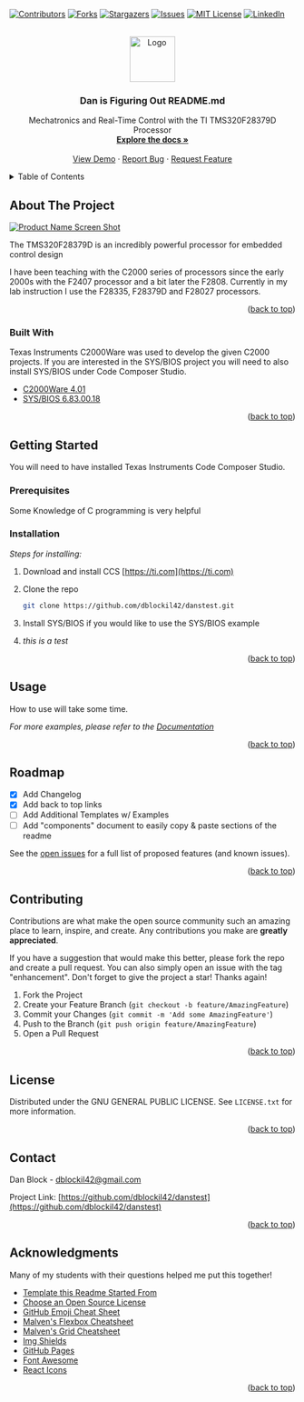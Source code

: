 <div id="top"></div>
<!--
*** Thanks for checking out the Best-README-Template. If you have a suggestion
*** that would make this better, please fork the repo and create a pull request
*** or simply open an issue with the tag "enhancement".
*** Don't forget to give the project a star!
*** Thanks again! Now go create something AMAZING! :D
-->



<!-- PROJECT SHIELDS -->
<!--
*** I'm using markdown "reference style" links for readability.
*** Reference links are enclosed in brackets [ ] instead of parentheses ( ).
*** See the bottom of this document for the declaration of the reference variables
*** for contributors-url, forks-url, etc. This is an optional, concise syntax you may use.
*** https://www.markdownguide.org/basic-syntax/#reference-style-links
-->
[![Contributors][contributors-shield]][contributors-url]
[![Forks][forks-shield]][forks-url]
[![Stargazers][stars-shield]][stars-url]
[![Issues][issues-shield]][issues-url]
[![MIT License][license-shield]][license-url]
[![LinkedIn][linkedin-shield]][linkedin-url]



<!-- PROJECT LOGO -->
<br />
<div align="center">
  <a href="https://github.com/dblockil42/danstest">
    <img src="images/logo.png" alt="Logo" width="80" height="80">
  </a>

  <h3 align="center">Dan is Figuring Out README.md</h3>

  <p align="center">
    Mechatronics and Real-Time Control with the TI TMS320F28379D Processor
    <br />
    <a href="https://github.com/dblockil42/danstest"><strong>Explore the docs »</strong></a>
    <br />
    <br />
    <a href="https://github.com/dblockil42/danstest">View Demo</a>
    ·
    <a href="https://github.com/dblockil42/danstest/issues">Report Bug</a>
    ·
    <a href="https://github.com/dblockil42/danstest/issues">Request Feature</a>
  </p>
</div>



<!-- TABLE OF CONTENTS -->
<details>
  <summary>Table of Contents</summary>
  <ol>
    <li>
      <a href="#about-the-project">About The Project</a>
      <ul>
        <li><a href="#built-with">Built With</a></li>
      </ul>
    </li>
    <li>
      <a href="#getting-started">Getting Started</a>
      <ul>
        <li><a href="#prerequisites">Prerequisites</a></li>
        <li><a href="#installation">Installation</a></li>
      </ul>
    </li>
    <li><a href="#usage">Usage</a></li>
    <li><a href="#roadmap">Roadmap</a></li>
    <li><a href="#contributing">Contributing</a></li>
    <li><a href="#license">License</a></li>
    <li><a href="#contact">Contact</a></li>
    <li><a href="#acknowledgments">Acknowledgments</a></li>
  </ol>
</details>



<!-- ABOUT THE PROJECT -->
## About The Project

[![Product Name Screen Shot][product-screenshot]](http://coecsl.ece.illinois.edu)

The TMS320F28379D is an incredibly powerful processor for embedded control design

I have been teaching with the C2000 series of processors since the early 2000s with the F2407 processor and a bit later the F2808.  Currently in my lab instruction I use the F28335, F28379D and F28027 processors.  

<p align="right">(<a href="#top">back to top</a>)</p>



### Built With

Texas Instruments C2000Ware was used to develop the given C2000 projects.  If you are interested in the SYS/BIOS project you will need to also install SYS/BIOS under Code Composer Studio.

* [C2000Ware 4.01](https://ti.com/)
* [SYS/BIOS 6.83.00.18](https://ti.com/)

<p align="right">(<a href="#top">back to top</a>)</p>



<!-- GETTING STARTED -->
## Getting Started

You will need to have installed Texas Instruments Code Composer Studio.

### Prerequisites

Some Knowledge of C programming is very helpful

### Installation

_Steps for installing:_

1. Download and install CCS  [https://ti.com](https://ti.com)
2. Clone the repo
   ```sh
   git clone https://github.com/dblockil42/danstest.git
   ```
3. Install SYS/BIOS if you would like to use the SYS/BIOS example
   
4. _this is a test_

<p align="right">(<a href="#top">back to top</a>)</p>



<!-- USAGE EXAMPLES -->
## Usage

How to use will take some time.

_For more examples, please refer to the [Documentation](http://coecsl.ece.illinois.edu/se423)_

<p align="right">(<a href="#top">back to top</a>)</p>



<!-- ROADMAP -->
## Roadmap

- [x] Add Changelog
- [x] Add back to top links
- [ ] Add Additional Templates w/ Examples
- [ ] Add "components" document to easily copy & paste sections of the readme

See the [open issues](https://github.com/dblockil42/danstest/issues) for a full list of proposed features (and known issues).

<p align="right">(<a href="#top">back to top</a>)</p>



<!-- CONTRIBUTING -->
## Contributing

Contributions are what make the open source community such an amazing place to learn, inspire, and create. Any contributions you make are **greatly appreciated**.

If you have a suggestion that would make this better, please fork the repo and create a pull request. You can also simply open an issue with the tag "enhancement".
Don't forget to give the project a star! Thanks again!

1. Fork the Project
2. Create your Feature Branch (`git checkout -b feature/AmazingFeature`)
3. Commit your Changes (`git commit -m 'Add some AmazingFeature'`)
4. Push to the Branch (`git push origin feature/AmazingFeature`)
5. Open a Pull Request

<p align="right">(<a href="#top">back to top</a>)</p>



<!-- LICENSE -->
## License

Distributed under the  GNU GENERAL PUBLIC LICENSE. See `LICENSE.txt` for more information.

<p align="right">(<a href="#top">back to top</a>)</p>



<!-- CONTACT -->
## Contact

Dan Block -  dblockil42@gmail.com

Project Link: [https://github.com/dblockil42/danstest](https://github.com/dblockil42/danstest)

<p align="right">(<a href="#top">back to top</a>)</p>



<!-- ACKNOWLEDGMENTS -->
## Acknowledgments

Many of my students with their questions helped me put this together!  

* [Template this Readme Started From](https://github.com/othneildrew/Best-README-Template#top)
* [Choose an Open Source License](https://choosealicense.com)
* [GitHub Emoji Cheat Sheet](https://www.webpagefx.com/tools/emoji-cheat-sheet)
* [Malven's Flexbox Cheatsheet](https://flexbox.malven.co/)
* [Malven's Grid Cheatsheet](https://grid.malven.co/)
* [Img Shields](https://shields.io)
* [GitHub Pages](https://pages.github.com)
* [Font Awesome](https://fontawesome.com)
* [React Icons](https://react-icons.github.io/react-icons/search)

<p align="right">(<a href="#top">back to top</a>)</p>



<!-- MARKDOWN LINKS & IMAGES -->
<!-- https://www.markdownguide.org/basic-syntax/#reference-style-links -->
[contributors-shield]: https://img.shields.io/github/contributors/dblockil42/danstest.svg?style=for-the-badge
[contributors-url]: https://github.com/dblockil42/danstest/graphs/contributors
[forks-shield]: https://img.shields.io/github/forks/dblockil42/danstest.svg?style=for-the-badge
[forks-url]: https://github.com/dblockil42/danstest/network/members
[stars-shield]: https://img.shields.io/github/stars/dblockil42/danstest.svg?style=for-the-badge
[stars-url]: https://github.com/dblockil42/danstest/stargazers
[issues-shield]: https://img.shields.io/github/issues/dblockil42/danstest.svg?style=for-the-badge
[issues-url]: https://github.com/dblockil42/danstest/issues
[license-shield]: https://img.shields.io/github/license/dblockil42/danstest.svg?style=for-the-badge
[license-url]: https://github.com/dblockil42/danstest/blob/master/LICENSE.txt
[linkedin-shield]: https://img.shields.io/badge/-LinkedIn-black.svg?style=for-the-badge&logo=linkedin&colorB=555
[linkedin-url]: https://www.linkedin.com/in/dan-block-122b0315/
[product-screenshot]: images/screenshot.png
